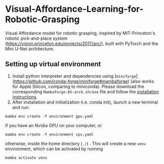 # Visual-Affordance-Learning-for-Robotic-Grasping
Visual Affordance model for robotic grasping, inspired by MIT-Princeton's robotic pick-and-place system (https://vision.princeton.edu/projects/2017/arc/), built with PyTorch and the Mini U-Net architecture.

## Setting up virtual environment

1. Install python interpreter and dependencies using [`miniforge`]
(https://github.com/conda-forge/miniforge#mambaforge)
(also works for Apple Silicon, comparing to miniconda). 
Please download the corresponding `Mambaforge-OS-arch.sh/exe` file 
and follow the [installation instructions](https://github.com/conda-forge/miniforge#install). 
2. After installation and initialization (i.e. conda init), 
launch a new terminal and run:
```shell
mamba env create -f environment gpu.yaml
```
if you have an Nvidia GPU on your computer, or
```shell
mamba env create -f environment cpu.yaml
```
otherwise, inside the home directory (`./`) . 
This will create a new `venv` environment, 
which can be activated by running 
```shell
mamba activate venv
```
